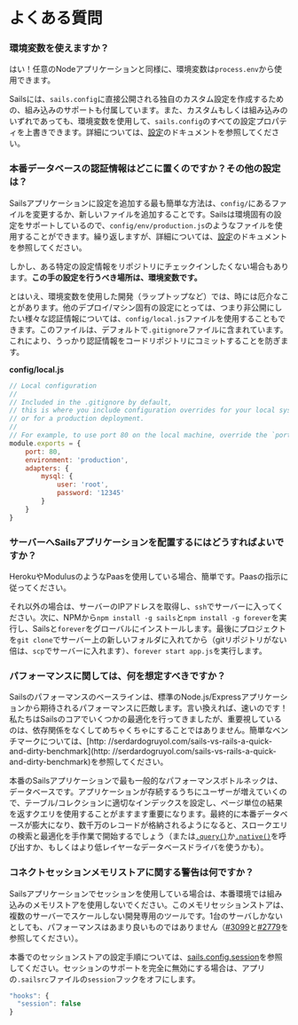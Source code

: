 # よくある質問


### 環境変数を使えますか？

はい！任意のNodeアプリケーションと同様に、環境変数は`process.env`から使用できます。

Sailsには、`sails.config`に直接公開される独自のカスタム設定を作成するための、組み込みのサポートも付属しています。また、カスタムもしくは組み込みのいずれであっても、環境変数を使用して、`sails.config`のすべての設定プロパティを上書きできます。詳細については、[設定](https://sailsguides.jp/doc/concepts/configuration)のドキュメントを参照してください。

### 本番データベースの認証情報はどこに置くのですか？その他の設定は？

Sailsアプリケーションに設定を追加する最も簡単な方法は、`config/`にあるファイルを変更するか、新しいファイルを追加することです。Sailsは環境固有の設定をサポートしているので、`config/env/production.js`のようなファイルを使用することができます。繰り返しますが、詳細については、[設定](https://sailsguides.jp/doc/concepts/configuration)のドキュメントを参照してください。

しかし、ある特定の設定情報をリポジトリにチェックインしたくない場合もあります。**この手の設定を行うべき場所は、環境変数です。**

とはいえ、環境変数を使用した開発（ラップトップなど）では、時には厄介なことがあります。他のデプロイ/マシン固有の設定にとっては、つまり非公開にしたい様々な認証情報については、`config/local.js`ファイルを使用することもできます。このファイルは、デフォルトで`.gitignore`ファイルに含まれています。これにより、うっかり認証情報をコードリポジトリにコミットすることを防ぎます。

**config/local.js**
```javascript
// Local configuration
//
// Included in the .gitignore by default,
// this is where you include configuration overrides for your local system
// or for a production deployment.
//
// For example, to use port 80 on the local machine, override the `port` config
module.exports = {
    port: 80,
    environment: 'production',
    adapters: {
        mysql: {
            user: 'root',
            password: '12345'
        }
    }
}
```



### サーバーへSailsアプリケーションを配置するにはどうすればよいですか？

HerokuやModulusのようなPaasを使用している場合、簡単です。Paasの指示に従ってください。

それ以外の場合は、サーバーのIPアドレスを取得し、`ssh`でサーバーに入ってください。次に、NPMから`npm install -g sails`と`npm install -g forever`を実行し、Sailsと`forever`をグローバルにインストールします。最後にプロジェクトを`git clone`でサーバー上の新しいフォルダに入れてから（gitリポジトリがない倍は、`scp`でサーバーに入れます）、`forever start app.js`を実行します。


### パフォーマンスに関しては、何を想定すべきですか？

Sailsのパフォーマンスのベースラインは、標準のNode.js/Expressアプリケーションから期待されるパフォーマンスに匹敵します。言い換えれば、速いのです！私たちはSailsのコアでいくつかの最適化を行ってきましたが、重要視しているのは、依存関係をなくしてめちゃくちゃにすることではありません。簡単なベンチマークについては、[http: //serdardogruyol.com/sails-vs-rails-a-quick-and-dirty-benchmark](http: //serdardogruyol.com/sails-vs-rails-a-quick-and-dirty-benchmark)を参照してください。

本番のSailsアプリケーションで最も一般的なパフォーマンスボトルネックは、データベースです。アプリケーションが存続するうちにユーザーが増えていくので、テーブル/コレクションに適切なインデックスを設定し、ページ単位の結果を返すクエリを使用することがますます重要になります。最終的に本番データベースが膨大になり、数千万のレコードが格納されるようになると、スロークエリの検索と最適化を手作業で開始するでしょう（または[`.query()`](https://sailsguides.jp/doc/reference/waterline-orm/models/query)か[`.native()`](https://sailsguides.jp/doc/reference/waterline-orm/models/native)を呼び出すか、もしくはより低レイヤーなデータベースドライバを使うかも）。


### コネクトセッションメモリストアに関する警告は何ですか？

Sailsアプリケーションでセッションを使用している場合は、本番環境では組み込みのメモリストアを使用しないでください。このメモリセッションストアは、複数のサーバーでスケールしない開発専用のツールです。1台のサーバしかないとしても、パフォーマンスはあまり良いものではありません（[#3099](https://github.com/balderdashy/sails/issues/3099)と[#2779](https://github.com/balderdashy/sails/issues/2779)を参照してください）。

本番でのセッションストアの設定手順については、[sails.config.session](https://sailsguides.jp/doc/reference/configuration/sails-config-session)を参照してください。セッションのサポートを完全に無効にする場合は、アプリの`.sailsrc`ファイルの`session`フックをオフにします。

```javascript
"hooks": {
  "session": false
}
```


<docmeta name="displayName" value="よくある質問">
